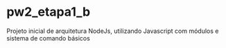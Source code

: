 # pw2_etapa1_b
Projeto inicial de arquitetura NodeJs, utilizando Javascript com módulos e sistema de comando básicos

